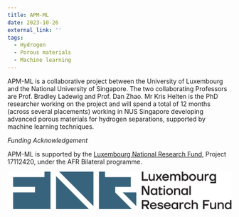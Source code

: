 ```yaml
---
title: APM-ML
date: 2023-10-26
external_link: ''
tags:
  - Hydrogen
  - Porous materials
  - Machine learning
---
```


APM-ML is a collaborative project between the University of Luxembourg and the National University of Singapore. The two collaborating Professors are Prof. Bradley Ladewig and Prof. Dan Zhao. Mr Kris Helten is the PhD researcher working on the project and will spend a total of 12 months (across several placements) working in NUS Singapore developing advanced porous materials for hydrogen separations, supported by machine learning techniques.

*Funding Acknowledgement*

APM-ML is supported by the [Luxembourg National Research Fund](https://www.fnr.lu), Project 17112420, under the AFR Bilateral programme.

![FNR Logo](FNR_LOGO_RGB.png)

<!--more-->
